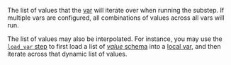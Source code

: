 The list of values that the [var](https://concourse-ci.org/across-step.html#schema.across_var.var) will iterate over when running the substep. If multiple vars are configured, all combinations of values across all vars will run.

The list of values may also be interpolated. For instance, you may use the [`load_var` step](https://concourse-ci.org/load-var-step.html) to first load a list of [*value* schema](https://concourse-ci.org/config-basics.html#schema.value) into a [local var](https://concourse-ci.org/vars.html#local-vars), and then iterate across that dynamic list of values.


